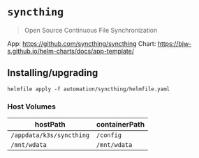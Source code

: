# `syncthing`

> Open Source Continuous File Synchronization

App: https://github.com/syncthing/syncthing
Chart: https://bjw-s.github.io/helm-charts/docs/app-template/  

## Installing/upgrading

```shell
helmfile apply -f automation/syncthing/helmfile.yaml
```

### Host Volumes

| hostPath                 | containerPath |
| ------------------------ | ------------- |
| `/appdata/k3s/syncthing` | `/config`     |
| `/mnt/wdata`             | `/mnt/wdata`  |
